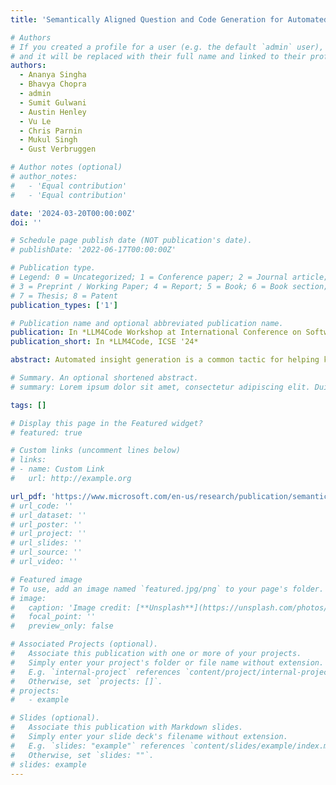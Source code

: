 ```yaml
---
title: 'Semantically Aligned Question and Code Generation for Automated Insight Generation (Best Paper)'

# Authors
# If you created a profile for a user (e.g. the default `admin` user), write the username (folder name) here
# and it will be replaced with their full name and linked to their profile.
authors:
  - Ananya Singha
  - Bhavya Chopra
  - admin
  - Sumit Gulwani
  - Austin Henley
  - Vu Le
  - Chris Parnin
  - Mukul Singh
  - Gust Verbruggen

# Author notes (optional)
# author_notes:
#   - 'Equal contribution'
#   - 'Equal contribution'

date: '2024-03-20T00:00:00Z'
doi: ''

# Schedule page publish date (NOT publication's date).
# publishDate: '2022-06-17T00:00:00Z'

# Publication type.
# Legend: 0 = Uncategorized; 1 = Conference paper; 2 = Journal article;
# 3 = Preprint / Working Paper; 4 = Report; 5 = Book; 6 = Book section;
# 7 = Thesis; 8 = Patent
publication_types: ['1']

# Publication name and optional abbreviated publication name.
publication: In *LLM4Code Workshop at International Conference on Software Engineering*
publication_short: In *LLM4Code, ICSE '24*

abstract: Automated insight generation is a common tactic for helping knowledge workers, such as data scientists, to quickly understand the potential value of new and unfamiliar data. Unfortunately, automated insights produced by large-language models can generate code that does not correctly correspond or align to the insight. In this paper, we leverage the semantic knowledge of large language models to generate targeted and insightful questions about data and the corresponding code to answer those questions. Then through an empirical study on data from Open-WikiTable, we show that embeddings can be effectively used for filtering out semantically unaligned pairs of question and code. Additionally, we found that generating questions and code together yields more diverse questions.

# Summary. An optional shortened abstract.
# summary: Lorem ipsum dolor sit amet, consectetur adipiscing elit. Duis posuere tellus ac convallis placerat. Proin tincidunt magna sed ex sollicitudin condimentum.

tags: []

# Display this page in the Featured widget?
# featured: true

# Custom links (uncomment lines below)
# links:
# - name: Custom Link
#   url: http://example.org

url_pdf: 'https://www.microsoft.com/en-us/research/publication/semantically-aligned-question-and-code-generation/'
# url_code: ''
# url_dataset: ''
# url_poster: ''
# url_project: ''
# url_slides: ''
# url_source: ''
# url_video: ''

# Featured image
# To use, add an image named `featured.jpg/png` to your page's folder.
# image:
#   caption: 'Image credit: [**Unsplash**](https://unsplash.com/photos/pLCdAaMFLTE)'
#   focal_point: ''
#   preview_only: false

# Associated Projects (optional).
#   Associate this publication with one or more of your projects.
#   Simply enter your project's folder or file name without extension.
#   E.g. `internal-project` references `content/project/internal-project/index.md`.
#   Otherwise, set `projects: []`.
# projects:
#   - example

# Slides (optional).
#   Associate this publication with Markdown slides.
#   Simply enter your slide deck's filename without extension.
#   E.g. `slides: "example"` references `content/slides/example/index.md`.
#   Otherwise, set `slides: ""`.
# slides: example
---
```



